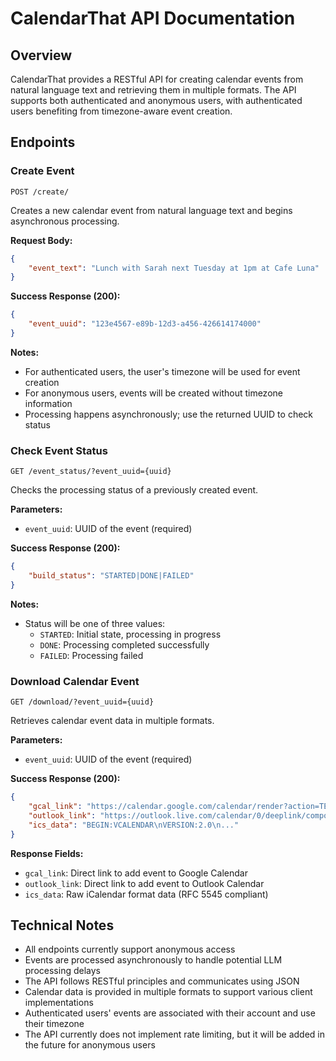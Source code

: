 # CalendarThat API Documentation

## Overview
CalendarThat provides a RESTful API for creating calendar events from natural language text and retrieving them in multiple formats. The API supports both authenticated and anonymous users, with authenticated users benefiting from timezone-aware event creation.

## Endpoints

### Create Event
`POST /create/`

Creates a new calendar event from natural language text and begins asynchronous processing.

**Request Body:**
```json
{
    "event_text": "Lunch with Sarah next Tuesday at 1pm at Cafe Luna"
}
```

**Success Response (200):**
```json
{
    "event_uuid": "123e4567-e89b-12d3-a456-426614174000"
}
```

**Notes:**
- For authenticated users, the user's timezone will be used for event creation
- For anonymous users, events will be created without timezone information
- Processing happens asynchronously; use the returned UUID to check status

### Check Event Status
`GET /event_status/?event_uuid={uuid}`

Checks the processing status of a previously created event.

**Parameters:**
- `event_uuid`: UUID of the event (required)

**Success Response (200):**
```json
{
    "build_status": "STARTED|DONE|FAILED"
}
```

**Notes:**
- Status will be one of three values:
  - `STARTED`: Initial state, processing in progress
  - `DONE`: Processing completed successfully
  - `FAILED`: Processing failed

### Download Calendar Event
`GET /download/?event_uuid={uuid}`

Retrieves calendar event data in multiple formats.

**Parameters:**
- `event_uuid`: UUID of the event (required)

**Success Response (200):**
```json
{
    "gcal_link": "https://calendar.google.com/calendar/render?action=TEMPLATE&...",
    "outlook_link": "https://outlook.live.com/calendar/0/deeplink/compose?...",
    "ics_data": "BEGIN:VCALENDAR\nVERSION:2.0\n..."
}
```

**Response Fields:**
- `gcal_link`: Direct link to add event to Google Calendar
- `outlook_link`: Direct link to add event to Outlook Calendar
- `ics_data`: Raw iCalendar format data (RFC 5545 compliant)

## Technical Notes
- All endpoints currently support anonymous access
- Events are processed asynchronously to handle potential LLM processing delays
- The API follows RESTful principles and communicates using JSON
- Calendar data is provided in multiple formats to support various client implementations
- Authenticated users' events are associated with their account and use their timezone
- The API currently does not implement rate limiting, but it will be added in the future for anonymous users